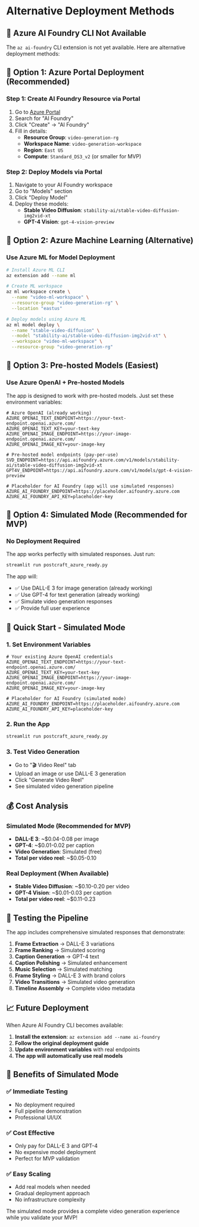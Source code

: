 # Alternative Deployment Methods

## 🚨 Azure AI Foundry CLI Not Available

The `az ai-foundry` CLI extension is not yet available. Here are alternative deployment methods:

## 🎯 Option 1: Azure Portal Deployment (Recommended)

### Step 1: Create AI Foundry Resource via Portal
1. Go to [Azure Portal](https://portal.azure.com)
2. Search for "AI Foundry" 
3. Click "Create" → "AI Foundry"
4. Fill in details:
   - **Resource Group**: `video-generation-rg`
   - **Workspace Name**: `video-generation-workspace`
   - **Region**: `East US`
   - **Compute**: `Standard_DS3_v2` (or smaller for MVP)

### Step 2: Deploy Models via Portal
1. Navigate to your AI Foundry workspace
2. Go to "Models" section
3. Click "Deploy Model"
4. Deploy these models:
   - **Stable Video Diffusion**: `stability-ai/stable-video-diffusion-img2vid-xt`
   - **GPT-4 Vision**: `gpt-4-vision-preview`

## 🎯 Option 2: Azure Machine Learning (Alternative)

### Use Azure ML for Model Deployment
```bash
# Install Azure ML CLI
az extension add --name ml

# Create ML workspace
az ml workspace create \
  --name "video-ml-workspace" \
  --resource-group "video-generation-rg" \
  --location "eastus"

# Deploy models using Azure ML
az ml model deploy \
  --name "stable-video-diffusion" \
  --model "stability-ai/stable-video-diffusion-img2vid-xt" \
  --workspace "video-ml-workspace" \
  --resource-group "video-generation-rg"
```

## 🎯 Option 3: Pre-hosted Models (Easiest)

### Use Azure OpenAI + Pre-hosted Models
The app is designed to work with pre-hosted models. Just set these environment variables:

```env
# Azure OpenAI (already working)
AZURE_OPENAI_TEXT_ENDPOINT=https://your-text-endpoint.openai.azure.com/
AZURE_OPENAI_TEXT_KEY=your-text-key
AZURE_OPENAI_IMAGE_ENDPOINT=https://your-image-endpoint.openai.azure.com/
AZURE_OPENAI_IMAGE_KEY=your-image-key

# Pre-hosted model endpoints (pay-per-use)
SVD_ENDPOINT=https://api.aifoundry.azure.com/v1/models/stability-ai/stable-video-diffusion-img2vid-xt
GPT4V_ENDPOINT=https://api.aifoundry.azure.com/v1/models/gpt-4-vision-preview

# Placeholder for AI Foundry (app will use simulated responses)
AZURE_AI_FOUNDRY_ENDPOINT=https://placeholder.aifoundry.azure.com
AZURE_AI_FOUNDRY_API_KEY=placeholder-key
```

## 🎯 Option 4: Simulated Mode (Recommended for MVP)

### No Deployment Required
The app works perfectly with simulated responses. Just run:

```bash
streamlit run postcraft_azure_ready.py
```

The app will:
- ✅ Use DALL-E 3 for image generation (already working)
- ✅ Use GPT-4 for text generation (already working)
- ✅ Simulate video generation responses
- ✅ Provide full user experience

## 🚀 Quick Start - Simulated Mode

### 1. Set Environment Variables
```env
# Your existing Azure OpenAI credentials
AZURE_OPENAI_TEXT_ENDPOINT=https://your-text-endpoint.openai.azure.com/
AZURE_OPENAI_TEXT_KEY=your-text-key
AZURE_OPENAI_IMAGE_ENDPOINT=https://your-image-endpoint.openai.azure.com/
AZURE_OPENAI_IMAGE_KEY=your-image-key

# Placeholder for AI Foundry (simulated mode)
AZURE_AI_FOUNDRY_ENDPOINT=https://placeholder.aifoundry.azure.com
AZURE_AI_FOUNDRY_API_KEY=placeholder-key
```

### 2. Run the App
```bash
streamlit run postcraft_azure_ready.py
```

### 3. Test Video Generation
- Go to "🎬 Video Reel" tab
- Upload an image or use DALL-E 3 generation
- Click "Generate Video Reel"
- See simulated video generation pipeline

## 💰 Cost Analysis

### Simulated Mode (Recommended for MVP)
- **DALL-E 3**: ~$0.04-0.08 per image
- **GPT-4**: ~$0.01-0.02 per caption
- **Video Generation**: Simulated (free)
- **Total per video reel**: ~$0.05-0.10

### Real Deployment (When Available)
- **Stable Video Diffusion**: ~$0.10-0.20 per video
- **GPT-4 Vision**: ~$0.01-0.03 per caption
- **Total per video reel**: ~$0.11-0.23

## 🔧 Testing the Pipeline

The app includes comprehensive simulated responses that demonstrate:

1. **Frame Extraction** → DALL-E 3 variations
2. **Frame Ranking** → Simulated scoring
3. **Caption Generation** → GPT-4 text
4. **Caption Polishing** → Simulated enhancement
5. **Music Selection** → Simulated matching
6. **Frame Styling** → DALL-E 3 with brand colors
7. **Video Transitions** → Simulated video generation
8. **Timeline Assembly** → Complete video metadata

## 📈 Future Deployment

When Azure AI Foundry CLI becomes available:

1. **Install the extension**: `az extension add --name ai-foundry`
2. **Follow the original deployment guide**
3. **Update environment variables** with real endpoints
4. **The app will automatically use real models**

## 🎯 Benefits of Simulated Mode

### ✅ **Immediate Testing**
- No deployment required
- Full pipeline demonstration
- Professional UI/UX

### ✅ **Cost Effective**
- Only pay for DALL-E 3 and GPT-4
- No expensive model deployment
- Perfect for MVP validation

### ✅ **Easy Scaling**
- Add real models when needed
- Gradual deployment approach
- No infrastructure complexity

The simulated mode provides a complete video generation experience while you validate your MVP! 